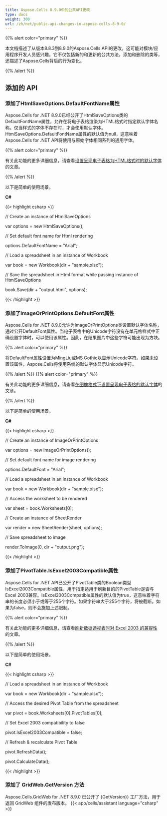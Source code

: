 ```yaml
---
title: Aspose.Cells 8.9.0中的公共API更改
type: docs
weight: 300
url: /zh/net/public-api-changes-in-aspose-cells-8-9-0/
---
```


{{% alert color="primary" %}} 

本文档描述了从版本8.8.3到8.9.0的Aspose.Cells API的更改，这可能对模块/应用程序开发人员感兴趣。它不仅包括新的和更新的公共方法，添加和删除的类等，还描述了Aspose.Cells背后的行为变化。

{{% /alert %}} 
## **添加的 API**
### **添加了HtmlSaveOptions.DefaultFontName属性**
Aspose.Cells for .NET 8.9.0已经公开了HtmlSaveOptions类的DefaultFontName属性，允许在将电子表格渲染为HTML格式时指定默认字体名称。仅当样式的字体不存在时，才会使用默认字体。HtmlSaveOptions.DefaultFontName属性的默认值为null，这意味着Aspose.Cells for .NET API将使用与原始字体相同系列的通用字体。

{{% alert color="primary" %}} 

有关此功能的更多详细信息，请查看[设置呈现电子表格为HTML格式时的默认字体](/cells/zh/net/set-default-font-while-rendering-spreadsheet-to/)的文章。

{{% /alert %}} 

以下是简单的使用场景。

**C#**

{{< highlight csharp >}}

 // Create an instance of HtmlSaveOptions

var options = new HtmlSaveOptions();

// Set default font name for Html rendering

options.DefaultFontName = "Arial";

// Load a spreadsheet in an instance of Workbook

var book = new Workbook(dir + "sample.xlsx");

// Save the spreadsheet in Html format while passing instance of HtmlSaveOptions

book.Save(dir + "output.html", options);

{{< /highlight >}}


### **添加了ImageOrPrintOptions.DefaultFont属性**
Aspose.Cells for .NET 8.9.0允许为ImageOrPrintOptions类设置默认字体名称，通过公开DefaultFont属性。当电子表格中的Unicode字符没有在单元格样式中正确设置字体时，可以使用该属性。因此，在结果图片中这些字符可能出现为方块。

{{% alert color="primary" %}} 

将DefaultFont属性设置为MingLiu或MS Gothic以显示Unicode字符。如果未设置该属性，Aspose.Cells将使用系统的默认字体显示Unicode字符。

{{% /alert %}} {{% alert color="primary" %}} 

有关此功能的更多详细信息，请查看[在图像格式下设置呈现电子表格的默认字体](/cells/zh/net/set-default-font-while-rendering-spreadsheet-to-images/)的文章。

{{% /alert %}} 

以下是简单的使用场景。

**C#**

{{< highlight csharp >}}

 // Create an instance of ImageOrPrintOptions

var options = new ImageOrPrintOptions();

// Set default font name for image rendering

options.DefaultFont = "Arial";

// Load a spreadsheet in an instance of Workbook

var book = new Workbook(dir + "sample.xlsx");

// Access the worksheet to be rendered

var sheet = book.Worksheets[0];

// Create an instance of SheetRender

var render = new SheetRender(sheet, options);

// Save spreadsheet to image

render.ToImage(0, dir + "output.png");

{{< /highlight >}}


### **添加了PivotTable.IsExcel2003Compatible属性**
Aspose.Cells for .NET API已公开了PivotTable类的Boolean类型IsExcel2003Compatible属性，用于指定适用于刷新目的的PivotTable是否与Excel 2003兼容。IsExcel2003Compatible属性的默认值为true，这意味着字符串的长度必须小于或等于255个字符。如果字符串大于255个字符，将被截断。如果为false，则不会施加上述限制。

{{% alert color="primary" %}} 

有关此功能的更多详细信息，请查看[刷新数据透视表时对 Excel 2003 的兼容性](https://docs.aspose.com/cells/net/specify-whether-the-pivottable-is-compatible-for-excel2003-while-refreshing-pivottable/) 的文章。

{{% /alert %}} 

以下是简单的使用场景。

**C#**

{{< highlight csharp >}}

 // Load a spreadsheet in an instance of Workbook

var book = new Workbook(dir + "sample.xlsx");

// Access the desired Pivot Table from the spreadsheet

var pivot = book.Worksheets[0].PivotTables[0];

// Set Excel 2003 compatibility to false

pivot.IsExcel2003Compatible = false;

// Refresh & recalculate Pivot Table

pivot.RefreshData();

pivot.CalculateData();

{{< /highlight >}}


### **添加了 GridWeb.GetVersion 方法**
Aspose.Cells.GridWeb for .NET 8.9.0 已公开了 {GetVersion}} 工厂方法，用于返回 GridWeb 组件的发布版本。
{{< app/cells/assistant language="csharp" >}}
